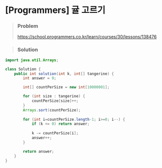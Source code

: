 # [Programmers] 귤 고르기



> ### Problem
>
> https://school.programmers.co.kr/learn/courses/30/lessons/138476
>


> ### Solution

```java
import java.util.Arrays;

class Solution {
    public int solution(int k, int[] tangerine) {
        int answer = 0;

        int[] countPerSize = new int[10000001];

        for (int size : tangerine) {
            countPerSize[size]++;
        }
        Arrays.sort(countPerSize);
        
        for (int i=countPerSize.length-1; i>=0; i--) {
            if (k <= 0) return answer;
            
            k -= countPerSize[i];
            answer++;
        }

        return answer;
    }
}
```

